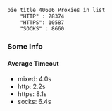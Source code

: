 
```mermaid
pie title 40606 Proxies in list
    "HTTP" : 28374
    "HTTPS": 10587
    "SOCKS" : 8660
```

### Some Info
#### Average Timeout

- mixed: 4.0s
- http: 2.2s
- https: 8.1s
- socks: 6.4s